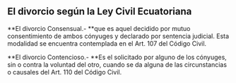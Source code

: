 ## El divorcio según la Ley Civil Ecuatoriana

**El divorcio Consensual.- **que es aquel decidido por mutuo consentimiento de ambos cónyuges y declarado por sentencia judicial. Esta modalidad se encuentra contemplada en el Art. 107 del Código Civil.

**El divorcio Contencioso.- **Es el solicitado por alguno de los cónyuges, sin o contra la voluntad del otro, cuando se da alguna de las circunstancias o causales del Art. 110 del Código Civil.

